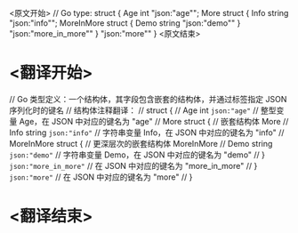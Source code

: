 
<原文开始>
// Go type: struct { Age int "json:\"age\""; More struct { Info string "json:\"info\""; MoreInMore struct { Demo string "json:\"demo\"" } "json:\"more_in_more\"" } "json:\"more\"" }
<原文结束>

# <翻译开始>
// Go 类型定义：一个结构体，其字段包含嵌套的结构体，并通过标签指定 JSON 序列化时的键名
// 结构体注释翻译：
// struct {
//     Age int `json:"age"` // 整型变量 Age，在 JSON 中对应的键名为 "age"
//     More struct {      // 嵌套结构体 More
//         Info string `json:"info"` // 字符串变量 Info，在 JSON 中对应的键名为 "info"
//         MoreInMore struct {       // 更深层次的嵌套结构体 MoreInMore
//             Demo string `json:"demo"` // 字符串变量 Demo，在 JSON 中对应的键名为 "demo"
//         } `json:"more_in_more"` // 在 JSON 中对应的键名为 "more_in_more"
//     } `json:"more"` // 在 JSON 中对应的键名为 "more"
// }
# <翻译结束>

